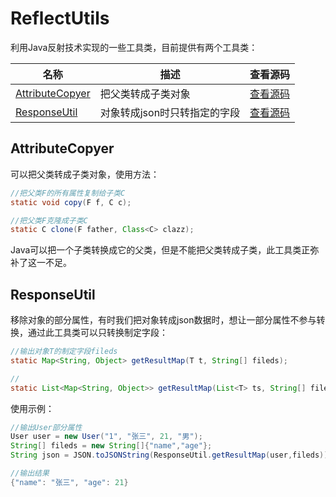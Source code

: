 # ReflectUtils
利用Java反射技术实现的一些工具类，目前提供有两个工具类：<br/>

| 名称 | 描述 | 查看源码 |
|------|---------|-------|
| [AttributeCopyer](#attributecopyer) | 把父类转成子类对象 | [查看源码](https://github.com/whvcse/ReflectUtils/blob/master/AttributeCopyer.java) |
| [ResponseUtil](#responseutil)    | 对象转成json时只转指定的字段| [查看源码](https://github.com/whvcse/ReflectUtils/blob/master/ResponseUtil.java) |


## AttributeCopyer
可以把父类转成子类对象，使用方法：
```java
//把父类F的所有属性复制给子类C
static void copy(F f, C c);

//把父类F克隆成子类C
static C clone(F father, Class<C> clazz);
```
Java可以把一个子类转换成它的父类，但是不能把父类转成子类，此工具类正弥补了这一不足。
 
## ResponseUtil
移除对象的部分属性，有时我们把对象转成json数据时，想让一部分属性不参与转换，通过此工具类可以只转换制定字段：
```java
//输出对象T的制定字段fileds
static Map<String, Object> getResultMap(T t, String[] fileds);

//
static List<Map<String, Object>> getResultMap(List<T> ts, String[] fileds)
```
使用示例：
```java
//输出User部分属性
User user = new User("1", "张三", 21, "男");
String[] fileds = new String[]{"name","age"};
String json = JSON.toJSONString(ResponseUtil.getResultMap(user,fileds));

//输出结果
{"name": "张三", "age": 21}
```
